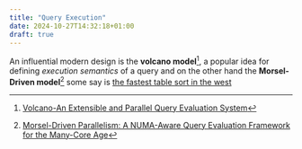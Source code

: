 ```yaml
---
title: "Query Execution"
date: 2024-10-27T14:32:18+01:00
draft: true
---
```


An influential modern design is the **volcano model**[^1], a popular idea for defining _execution semantics_ of a query and on the other hand the **Morsel-Driven model**[^2] some say is [the fastest table sort in the west](https://duckdb.org/2021/08/27/external-sorting.html) 

[^1]: [Volcano-An Extensible and Parallel Query Evaluation System](https://paperhub.s3.amazonaws.com/dace52a42c07f7f8348b08dc2b186061.pdf)
[^2]: [Morsel-Driven Parallelism: A NUMA-Aware Query Evaluation Framework for the Many-Core Age](https://db.in.tum.de/~leis/papers/morsels.pdf)
[^3]: [Orca: A Modular Query Optimizer Architecture for Big Data](https://www.vmware.com/docs/white-paper-orca-a-modular-query-optimizer-architecture-for-big-data)
